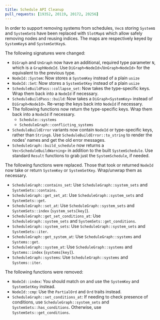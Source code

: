 ```yaml
---
title: Schedule API Cleanup
pull_requests: [19352, 20119, 20172, 20256]
---
```


In order to support removing systems from schedules, `Vec`s storing `System`s and
`SystemSet`s have been replaced with `SlotMap`s which allow safely removing nodes and
reusing indices. The maps are respectively keyed by `SystemKey`s and `SystemSetKey`s.

The following signatures were changed:

- `DiGraph` and `UnGraph` now have an additional, required type parameter `N`, which
  is a `GraphNodeId`. Use `DiGraph<NodeId>`/`UnGraph<NodeId>` for the equivalent to the previous type.
- `NodeId::System`: Now stores a `SystemKey` instead of a plain `usize`
- `NodeId::Set`: Now stores a `SystemSetKey` instead of a plain `usize`
- `ScheduleBuildPass::collapse_set`: Now takes the type-specific keys.
  Wrap them back into a `NodeId` if necessary.
- `ScheduleBuildPass::build`: Now takes a `DiGraph<SystemKey>` instead of `DiGraph<NodeId>`.
  Re-wrap the keys back into `NodeId` if necessary.
- The following functions now return the type-specific keys. Wrap them back into a `NodeId` if necessary.
  - `Schedule::systems`
  - `ScheduleGraph::conflicting_systems`
- `ScheduleBuildError` variants now contain `NodeId` or type-specific keys, rather than `String`s.
  Use `ScheduleBuildError::to_string` to render the nodes' names and get the old error messages.
- `ScheduleGraph::build_schedule` now returns a `Vec<ScheduleBuildWarning>` in addition to the built
  `SystemSchedule`. Use standard `Result` functions to grab just the `SystemSchedule`, if needed.

The following functions were replaced. Those that took or returned `NodeId` now
take or return `SystemKey` or `SystemSetKey`. Wrap/unwrap them as necessary.

- `ScheduleGraph::contains_set`: Use `ScheduleGraph::system_sets` and `SystemSets::contains`.
- `ScheduleGraph::get_set_at`: Use `ScheduleGraph::system_sets` and `SystemSets::get`.
- `ScheduleGraph::set_at`: Use `ScheduleGraph::system_sets` and `SystemSets::index` (`system_sets[key]`).
- `ScheduleGraph::get_set_conditions_at`: Use `ScheduleGraph::system_sets` and `SystemSets::get_conditions`.
- `ScheduleGraph::system_sets`: Use `ScheduleGraph::system_sets` and `SystemSets::iter`.
- `ScheduleGraph::get_system_at`: Use `ScheduleGraph::systems` and `Systems::get`.
- `ScheduleGraph::system_at`: Use `ScheduleGraph::systems` and `Systems::index` (`systems[key]`).
- `ScheduleGraph::systems`: Use `ScheduleGraph::systems` and `Systems::iter`.

The following functions were removed:

- `NodeId::index`: You should match on and use the `SystemKey` and `SystemSetKey` instead.
- `NodeId::cmp`: Use the `PartialOrd` and `Ord` traits instead.
- `ScheduleGraph::set_conditions_at`: If needing to check presence of conditions,
  use `ScheduleGraph::system_sets` and `SystemSets::has_conditions`.
  Otherwise, use `SystemSets::get_conditions`.
